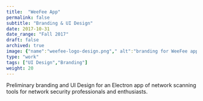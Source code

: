 ```yaml
---
title:  "WeeFee App"
permalink: false
subtitle: "Branding & UI Design"
date: 2017-10-31
date_range: "Fall 2017"
draft: false
archived: true
image: {"name":"weefee-logo-design.png"," alt":"branding for WeeFee app"}
type: "work"
tags: ["UI Design","Branding"]
weight: 20
---
```

Preliminary branding and UI Design for an Electron app of network scanning tools for network security professionals and enthusiasts.